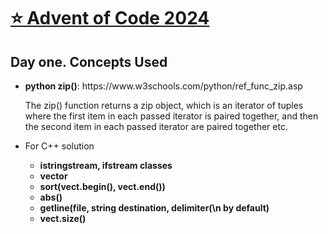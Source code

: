 <h1><a href="https://adventofcode.com/">⭐ Advent of Code 2024</a></h1>
<h2>Day one. Concepts Used</h2>
<ul>
  <li><b>python zip()</b>: https://www.w3schools.com/python/ref_func_zip.asp<p>The zip() function returns a zip object, which is an iterator of tuples where the first item in each passed iterator is paired together, and then the second item in each passed iterator are paired together etc.</p></li>
  <li>For C++ solution<b><ul><li>istringstream, ifstream classes</li><li>vector</li><li>sort(vect.begin(), vect.end())</li><li>abs()</li><li>getline(file, string destination, delimiter(\n by default)</li><li>vect.size()</li> </ul></b></li>
</ul>

